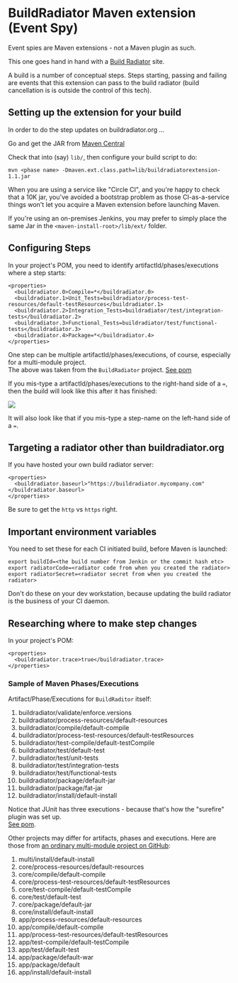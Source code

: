 # BuildRadiator Maven extension (Event Spy)

Event spies are Maven extensions - not a Maven plugin as such.

This one goes hand in hand with a [Build Radiator](//github.com//paul-hammant/buildradiator) site.

A build is a number of conceptual steps. Steps starting, passing and failing are events that this
extension can pass to the build radiator (build cancellation is is outside the control of this tech).

## Setting up the extension for your build

In order to do the step updates on buildradiator.org ...

Go and get the JAR from [Maven Central](https://repo.maven.apache.org/maven2/com/paulhammant/buildradiatorextension/)

Check that into (say) `lib/`, then configure your build script to do:

```
mvn <phase name> -Dmaven.ext.class.path=lib/buildradiatorextension-1.1.jar
```

When you are using a service like "Circle CI", and you're happy to check that a 10K jar, you've avoided a bootstrap problem as
those CI-as-a-service things won't let you acquire a Maven extension before launching Maven.

If you're using an on-premises Jenkins, you may prefer to simply place the same Jar in the `<maven-install-root>/lib/ext/` folder. 

## Configuring Steps 

In your project's POM, you need to identify artifactId/phases/executions where a step starts:

```
<properties>
  <buildradiator.0>Compile=*</buildradiator.0>
  <buildradiator.1>Unit_Tests=buildradiator/process-test-resources/default-testResources</buildradiator.1>
  <buildradiator.2>Integration_Tests=buildradiator/test/integration-tests</buildradiator.2>
  <buildradiator.3>Functional_Tests=buildradiator/test/functional-tests</buildradiator.3>
  <buildradiator.4>Package=*</buildradiator.4>
</properties>
```

One step can be multiple artifactId/phases/executions, of course, especially for a multi-module project.  
The above was taken from the `BuildRadiator` project. 
[See pom](//github.com//paul-hammant/buildradiator/blob/master/pom.xml)

If you mis-type a artifactId/phases/executions to the right-hand side of a `=`, then the build will look like
this after it has finished:

![](https://cloud.githubusercontent.com/assets/82182/26393757/ce22ad8c-4038-11e7-8878-5d3b1be0cbf0.png)

It will also look like that if you mis-type a step-name on the left-hand side of a `=`.

## Targeting a radiator other than buildradiator.org

If you have hosted your own build radiator server:

```
<properties>
  <buildradiator.baseurl>"https://buildradiator.mycompany.com"</buildradiator.baseurl>
</properties>
```

Be sure to get the `http` vs `https` right.

## Important environment variables 

You need to set these for each CI initiated build, before Maven is launched:

```
export buildId=<the build number from Jenkin or the commit hash etc>
export radiatorCode=<radiator code from when you created the radiator>
export radiatorSecret=<radiator secret from when you created the radiator>
```

Don't do these on your dev workstation, because updating the build radiator is the business of your CI daemon.

## Researching where to make step changes

In your project's POM:

```
<properties>
  <buildradiator.trace>true</buildradiator.trace>
</properties>
```

### Sample of Maven Phases/Executions

Artifact/Phase/Executions for `BuildRaditor` itself:

1. buildradiator/validate/enforce.versions
1. buildradiator/process-resources/default-resources
1. buildradiator/compile/default-compile
1. buildradiator/process-test-resources/default-testResources
1. buildradiator/test-compile/default-testCompile
1. buildradiator/test/default-test
1. buildradiator/test/unit-tests
1. buildradiator/test/integration-tests
1. buildradiator/test/functional-tests
1. buildradiator/package/default-jar
1. buildradiator/package/fat-jar
1. buildradiator/install/default-install

Notice that JUnit has three executions - because that's how the "surefire" plugin was set up.  
[See pom](//github.com//paul-hammant/buildradiator/blob/master/pom.xml). 

Other projects may differ for artifacts, phases and executions. 
Here are those from [an ordinary multi-module project on GitHub](https://github.com/jamesward/maven-multi-module-example):

1. multi/install/default-install
1. core/process-resources/default-resources
1. core/compile/default-compile
1. core/process-test-resources/default-testResources
1. core/test-compile/default-testCompile
1. core/test/default-test
1. core/package/default-jar
1. core/install/default-install
1. app/process-resources/default-resources
1. app/compile/default-compile
1. app/process-test-resources/default-testResources
1. app/test-compile/default-testCompile
1. app/test/default-test
1. app/package/default-war
1. app/package/default
1. app/install/default-install
